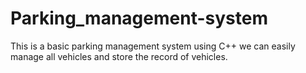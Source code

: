 # Parking_management-system
This is a basic parking management system using  C++ we can easily manage all vehicles and store the record of vehicles.
